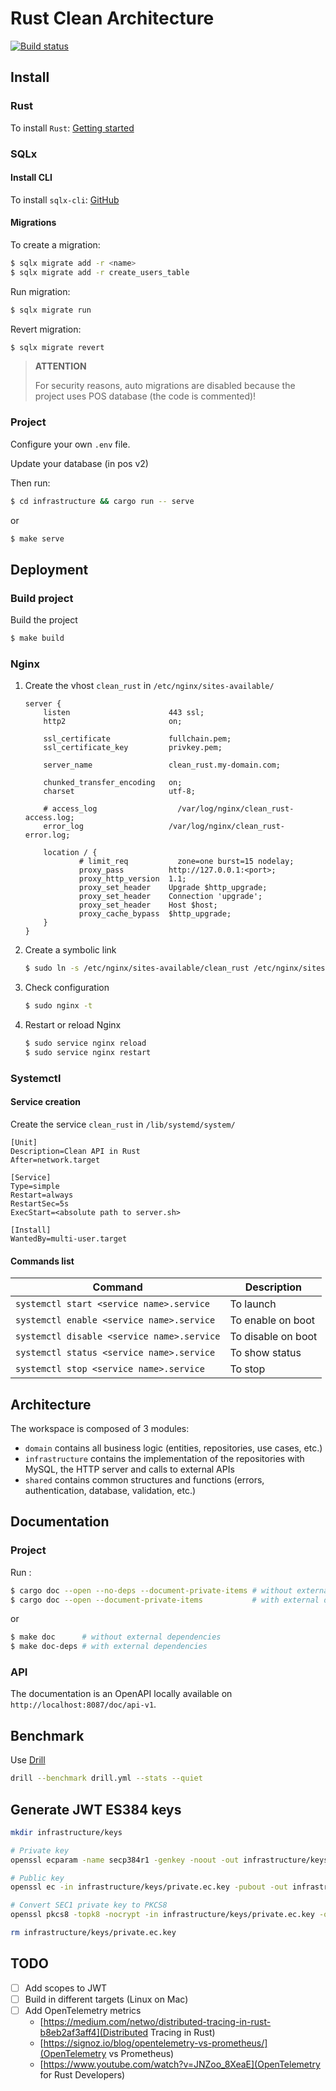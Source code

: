 # Rust Clean Architecture

[![Build status](https://github.com/fabienbellanger/backends-clean-architecture/actions/workflows/rust.yml/badge.svg?branch=main)](https://github.com/fabienbellanger/backends-clean-architecture/actions/workflows/rust.yml)

## Install

### Rust

To install `Rust`: [Getting started](https://www.rust-lang.org/learn/get-started)

### SQLx

#### Install CLI

To install `sqlx-cli`: [GitHub](https://github.com/launchbadge/sqlx/tree/main/sqlx-cli#install)

#### Migrations

To create a migration:

```bash
$ sqlx migrate add -r <name>
$ sqlx migrate add -r create_users_table
```

Run migration:

```bash
$ sqlx migrate run
```

Revert migration:

```bash
$ sqlx migrate revert
```

> **ATTENTION**
>
> For security reasons, auto migrations are disabled
> because the project uses POS database (the code is commented)!

### Project

Configure your own `.env` file.

Update your database (in pos v2)

Then run:

```bash
$ cd infrastructure && cargo run -- serve
```

or

```bash
$ make serve
```

## Deployment

### Build project

Build the project

```bash
$ make build
```

### Nginx

1. Create the vhost `clean_rust` in `/etc/nginx/sites-available/`

   ```
   server {
       listen                      443 ssl;
       http2                       on;

       ssl_certificate             fullchain.pem;
       ssl_certificate_key         privkey.pem;

       server_name                 clean_rust.my-domain.com;

       chunked_transfer_encoding   on;
       charset                     utf-8;

       # access_log                  /var/log/nginx/clean_rust-access.log;
       error_log                   /var/log/nginx/clean_rust-error.log;

       location / {
               # limit_req           zone=one burst=15 nodelay;
               proxy_pass          http://127.0.0.1:<port>;
               proxy_http_version  1.1;
               proxy_set_header    Upgrade $http_upgrade;
               proxy_set_header    Connection 'upgrade';
               proxy_set_header    Host $host;
               proxy_cache_bypass  $http_upgrade;
       }
   }
   ```

2. Create a symbolic link
   ```bash
   $ sudo ln -s /etc/nginx/sites-available/clean_rust /etc/nginx/sites-enabled/clean_rust
   ```
3. Check configuration
   ```bash
   $ sudo nginx -t
   ```
4. Restart or reload Nginx
   ```bash
   $ sudo service nginx reload
   $ sudo service nginx restart
   ```

### Systemctl

#### Service creation

Create the service `clean_rust` in `/lib/systemd/system/`

```
[Unit]
Description=Clean API in Rust
After=network.target

[Service]
Type=simple
Restart=always
RestartSec=5s
ExecStart=<absolute path to server.sh>

[Install]
WantedBy=multi-user.target
```

#### Commands list

| Command                                    | Description        |
| ------------------------------------------ | ------------------ |
| `systemctl start <service name>.service`   | To launch          |
| `systemctl enable <service name>.service`  | To enable on boot  |
| `systemctl disable <service name>.service` | To disable on boot |
| `systemctl status <service name>.service`  | To show status     |
| `systemctl stop <service name>.service`    | To stop            |

## Architecture

The workspace is composed of 3 modules:

- `domain` contains all business logic (entities, repositories, use cases, etc.)
- `infrastructure` contains the implementation of the repositories with MySQL, the HTTP server and calls to external APIs
- `shared` contains common structures and functions (errors, authentication, database, validation, etc.)

## Documentation

### Project

Run :

```bash
$ cargo doc --open --no-deps --document-private-items # without external dependencies
$ cargo doc --open --document-private-items           # with external dependencies
```

or

```bash
$ make doc      # without external dependencies
$ make doc-deps # with external dependencies
```

### API

The documentation is an OpenAPI locally available on `http://localhost:8087/doc/api-v1`.

## Benchmark

Use [Drill](https://github.com/fcsonline/drill)

```bash
drill --benchmark drill.yml --stats --quiet
```

## Generate JWT ES384 keys

```bash
mkdir infrastructure/keys

# Private key
openssl ecparam -name secp384r1 -genkey -noout -out infrastructure/keys/private.ec.key

# Public key
openssl ec -in infrastructure/keys/private.ec.key -pubout -out infrastructure/keys/public.ec.pem

# Convert SEC1 private key to PKCS8
openssl pkcs8 -topk8 -nocrypt -in infrastructure/keys/private.ec.key -out infrastructure/keys/private.ec.pem

rm infrastructure/keys/private.ec.key
```

## TODO

- [ ] Add scopes to JWT
- [ ] Build in different targets (Linux on Mac)
- [ ] Add OpenTelemetry metrics 
  - [https://medium.com/netwo/distributed-tracing-in-rust-b8eb2af3aff4](Distributed Tracing in Rust)
  - [https://signoz.io/blog/opentelemetry-vs-prometheus/](OpenTelemetry vs Prometheus)
  - [https://www.youtube.com/watch?v=JNZoo_8XeaE](OpenTelemetry for Rust Developers)
